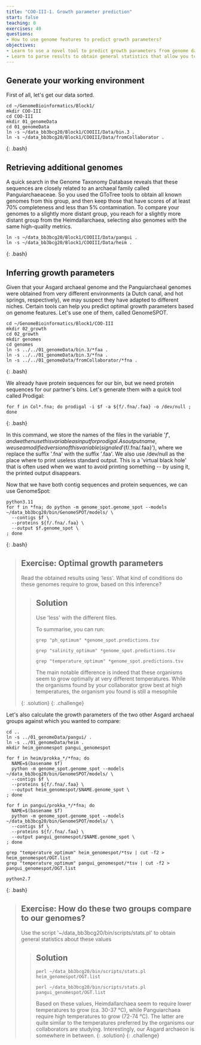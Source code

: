 ```yaml
---
title: "COO-III-1. Growth parameter prediction"
start: false
teaching: 0
exercises: 40
questions:
- How to use genome features to predict growth parameters?
objectives:
- Learn to use a novel tool to predict growth parameters from genome data
- Learn to parse results to obtain general statistics that allow you to make inferences
---
```


## Generate your working environment

First of all, let's get our data sorted.

~~~
cd ~/GenomeBioinformatics/Block1/
mkdir COO-III
cd COO-III
mkdir 01_genomeData
cd 01_genomeData
ln -s ~/data_bb3bcg20/Block1/COOIII/Data/bin.3 .
ln -s ~/data_bb3bcg20/Block1/COOIII/Data/fromCollaborator .
~~~
{: .bash}


## Retrieving additional genomes

A quick search in the Genome Taxonomy Database reveals that these sequences are closely related to an archaeal family
called Panguiarchaeaceae. So you used the GToTree tools to obtain all known genomes from this group, and then keep those that
have scores of at least 70% completeness and less than 5% contamination. To compare your genomes to a slightly more distant
group, you reach for a slightly more distant group from the Heimdallarchaea, selecting also genomes with the same high-quality
metrics. 

~~~
ln -s ~/data_bb3bcg20/Block1/COOIII/Data/pangui .
ln -s ~/data_bb3bcg20/Block1/COOIII/Data/heim .
~~~
{: .bash}



## Inferring growth parameters

Given that your Asgard archaeal genome and the Panguiarchaeal genomes were obtained from very different environments (a Dutch canal, 
and hot springs, respectively), we may suspect they have adapted to different niches. Certain tools can help you predict optimal
growth parameters based on genome features. Let's use one of them, called GenomeSPOT.

~~~
cd ~/GenomeBioinformatics/Block1/COO-III
mkdir 02_growth
cd 02_growth
mkdir genomes
cd genomes
ln -s ../../01_genomeData/bin.3/*faa .
ln -s ../../01_genomeData/bin.3/*fna .
ln -s ../../01_genomeData/fromCollaborator/*fna .
~~~
{: .bash}

We already have protein sequences for our bin, but we need protein sequences for our partner's bins. Let's generate them
with a quick tool called Prodigal:
~~~
for f in Col*.fna; do prodigal -i $f -a ${f/.fna/.faa} -o /dev/null ; done
~~~
{: .bash}

In this command, we store the names of the files in the variable '$f', and we then use this variable as input for prodigal. 
As output name, we use a modified version of this variable (signaled '${f/.fna/.faa}'), where we replace the suffix '.fna'
with the suffix '.faa'. We also use /dev/null as the place where to print useless standard output. This is a 'virtual black hole'
that is often used when we want to avoid printing something -- by using it, the printed output disappears.

Now that we have both contig sequences and protein sequences, we can use GenomeSpot:
~~~
python3.11
for f in *fna; do python -m genome_spot.genome_spot --models ~/data_bb3bcg20/bin/GenomeSPOT/models/ \
  --contigs $f \
  --proteins ${f/.fna/.faa} \
  --output $f.genome_spot \
; done
~~~
{: .bash}

> ## Exercise: Optimal growth parameters
>
> Read the obtained results using 'less'. What kind of conditions do these genomes require to grow, based on this inference?
> 
>> ## Solution
>>
>> Use 'less' with the different files.
>>
>> To summarise, you can run:
>>
>> `grep "ph_optimum" *genome_spot.predictions.tsv`
>>
>> `grep "salinity_optimum" *genome_spot.predictions.tsv`
>>
>> `grep "temperature_optimum" *genome_spot.predictions.tsv`
>>
>> The main notable difference is indeed that these organisms seem to grow optimally at very different temperatures. While
>> the organisms found by your collaborator grow best at high temperatures, the organism you found is still a mesophile  
>> 
> {: .solution}
{: .challenge}

Let's also calculate the growth parameters of the two other Asgard archaeal groups against which you wanted to compare:
~~~
cd ..
ln -s ../01_genomeData/pangui/ .
ln -s ../01_genomeData/heim .
mkdir heim_genomespot pangui_genomespot

for f in heim/prokka_*/*fna; do
  NAME=$(basename $f)
  python -m genome_spot.genome_spot --models ~/data_bb3bcg20/bin/GenomeSPOT/models/ \
  --contigs $f \
  --proteins ${f/.fna/.faa} \
  --output heim_genomespot/$NAME.genome_spot \
; done

for f in pangui/prokka_*/*fna; do
  NAME=$(basename $f)
  python -m genome_spot.genome_spot --models ~/data_bb3bcg20/bin/GenomeSPOT/models/ \
  --contigs $f \
  --proteins ${f/.fna/.faa} \
  --output pangui_genomespot/$NAME.genome_spot \
; done

grep "temperature_optimum" heim_genomespot/*tsv | cut -f2 > heim_genomespot/OGT.list
grep "temperature_optimum" pangui_genomespot/*tsv | cut -f2 > pangui_genomespot/OGT.list

python2.7
~~~
{: .bash}

> ## Exercise: How do these two groups compare to our genomes?
>
> Use the script '~/data_bb3bcg20/bin/scripts/stats.pl' to obtain general statistics about these values
> 
>> ## Solution
>>
>> `perl ~/data_bb3bcg20/bin/scripts/stats.pl heim_genomespot/OGT.list`
>>
>> `perl ~/data_bb3bcg20/bin/scripts/stats.pl pangui_genomespot/OGT.list`
>>
>> Based on these values, Heimdallarchaea seem to require lower temperatures to grow (ca. 30-37 °C), while Panguiarchaea
>> require high temperatures to grow (72-74 °C). The latter are quite similar to the temperatures preferred by the organisms
>> our collaborators are studying. Interestingly, our Asgard archaeon is somewhere in between.
> {: .solution}
{: .challenge}


